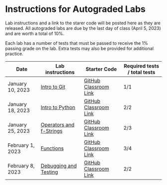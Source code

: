 # Instructions for Autograded Labs
Lab instructions and a link to the starer code will be posted here as they are released. All autograded labs are due by the last day of class (April 5, 2023) and are worth a total of 10%.

Each lab has a number of tests that must be passed to receive the 1% passing grade on the lab. Extra tests may also be provided for additional practice.

| Date             | Lab instructions                           | Starter Code                                                     | Required tests / total tests |
| ---------------- | ------------------------------------------ | ---------------------------------------------------------------- | ---------------------------- |
| January 10, 2023 | [Intro to Git](01-intro-to-git)            | [GitHub Classroom Link](https://classroom.github.com/a/Z4BMnpjy) | 1/1                          |
| January 18, 2023 | [Intro to Python](02-intro-to-python)      | [GitHub Classroom Link](https://classroom.github.com/a/2d0NoVnm) | 2/2                          |
| January 25, 2023 | [Operators and f-Strings](03-operators.md) | [GitHub Classroom Link](https://classroom.github.com/a/qU3lARxl) | 2/3                          |
| February 1, 2023 | [Functions](04-functions.md)               | [GitHub Classroom Link](https://classroom.github.com/a/pY2nKdmx) | 3/4                          |
| February 8, 2023 | [Debugging and Testing](05-debugging)      | [GitHub Classroom Link](https://classroom.github.com/a/xElnPaZs) | 2/2                          |